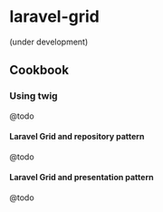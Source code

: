 # laravel-grid
(under development)

## Cookbook

### Using twig

@todo

#### Laravel Grid and repository pattern

@todo

#### Laravel Grid and presentation pattern

@todo